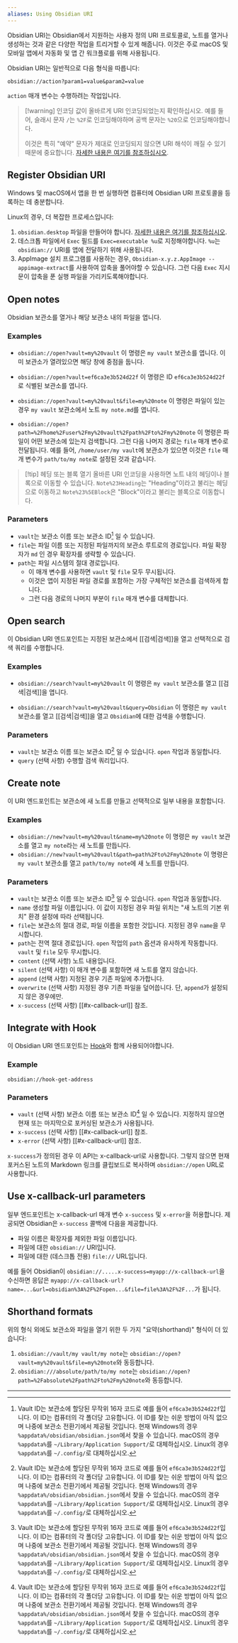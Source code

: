 ```yaml
---
aliases: Using Obsidian URI
---
```

Obsidian URI는 Obsidian에서 지원하는 사용자 정의 URI 프로토콜로, 노트를 열거나 생성하는 것과 같은 다양한 작업을 트리거할 수 있게 해줍니다. 이것은 주로 macOS 및 모바일 앱에서 자동화 및 앱 간 워크플로를 위해 사용됩니다.

Obsidian URI는 일반적으로 다음 형식을 따릅니다:

```
obsidian://action?param1=value&param2=value
```

`action` 매개 변수는 수행하려는 작업입니다.

> [!warning] 인코딩
> 값이 올바르게 URI 인코딩되었는지 확인하십시오. 예를 들어, 슬래시 문자 `/`는 `%2F`로 인코딩해야하며 공백 문자는 `%20`으로 인코딩해야합니다.
> 
> 이것은 특히 "예약" 문자가 제대로 인코딩되지 않으면 URI 해석이 깨질 수 있기 때문에 중요합니다. [자세한 내용은 여기를 참조하십시오](https://en.wikipedia.org/wiki/Percent-encoding).

## Register Obsidian URI

Windows 및 macOS에서 앱을 한 번 실행하면 컴퓨터에 Obsidian URI 프로토콜을 등록하는 데 충분합니다.

Linux의 경우, 더 복잡한 프로세스입니다:

1. `obsidian.desktop` 파일을 만들어야 합니다. [자세한 내용은 여기를 참조하십시오](https://developer.gnome.org/documentation/guidelines/maintainer/integrating.html#desktop-files).
2. 데스크톱 파일에서 `Exec` 필드를 `Exec=executable %u`로 지정해야합니다. `%u`는 `obsidian://` URI를 앱에 전달하기 위해 사용됩니다.
3. AppImage 설치 프로그램를 사용하는 경우, `Obsidian-x.y.z.AppImage --appimage-extract`를 사용하여 압축을 풀어야할 수 있습니다. 그런 다음 `Exec` 지시문이 압축을 푼 실행 파일을 가리키도록해야합니다.

## Open notes

Obsidian 보관소를 열거나 해당 보관소 내의 파일을 엽니다.

### Examples

- `obsidian://open?vault=my%20vault` 이 명령은 `my vault` 보관소를 엽니다. 이미 보관소가 열려있으면 해당 창에 중점을 둡니다.
    
- `obsidian://open?vault=ef6ca3e3b524d22f` 이 명령은 ID `ef6ca3e3b524d22f`로 식별된 보관소를 엽니다.
    
- `obsidian://open?vault=my%20vault&file=my%20note` 이 명령은 파일이 있는 경우 `my vault` 보관소에서 노트 `my note.md`를 엽니다.
    
- `obsidian://open?path=%2Fhome%2Fuser%2Fmy%20vault%2Fpath%2Fto%2Fmy%20note` 이 명령은 파일이 어떤 보관소에 있는지 검색합니다. 그런 다음 나머지 경로는 `file` 매개 변수로 전달됩니다. 예를 들어, `/home/user/my vault`에 보관소가 있으면 이것은 `file` 매개 변수가 `path/to/my note`로 설정된 것과 같습니다.


> [!tip] 헤딩 또는 블록 열기
> 올바른 URI 인코딩을 사용하면 노트 내의 헤딩이나 블록으로 이동할 수 있습니다. `Note%23Heading`는 "Heading"이라고 불리는 헤딩으로 이동하고 `Note%23%5EBlock`은 "Block"이라고 불리는 블록으로 이동합니다.

### Parameters

- `vault`는 보관소 이름 또는 보관소 ID[^1] 일 수 있습니다.
- `file`는 파일 이름 또는 지정된 파일까지의 보관소 루트로의 경로입니다. 파일 확장자가 `md` 인 경우 확장자를 생략할 수 있습니다.
- `path`는 파일 시스템의 절대 경로입니다.
    - 이 매개 변수를 사용하면 `vault` 및 `file` 모두 무시됩니다.
    - 이것은 앱이 지정된 파일 경로를 포함하는 가장 구체적인 보관소를 검색하게 합니다.
    - 그런 다음 경로의 나머지 부분이 `file` 매개 변수를 대체합니다.

## Open search

이 Obsidian URI 엔드포인트는 지정된 보관소에서 [[검색|검색]]을 열고 선택적으로 검색 쿼리를 수행합니다.

### Examples

- `obsidian://search?vault=my%20vault`
  이 명령은 `my vault` 보관소를 열고 [[검색|검색]]을 엽니다.

- `obsidian://search?vault=my%20vault&query=Obsidian`
  이 명령은 `my vault` 보관소를 열고 [[검색|검색]]을 열고 `Obsidian`에 대한 검색을 수행합니다.
  
### Parameters

- `vault`는 보관소 이름 또는 보관소 ID[^1] 일 수 있습니다. `open` 작업과 동일합니다.
- `query` (선택 사항) 수행할 검색 쿼리입니다.

## Create note

이 URI 엔드포인트는 보관소에 새 노트를 만들고 선택적으로 일부 내용을 포함합니다.

### Examples

- `obsidian://new?vault=my%20vault&name=my%20note`
  이 명령은 `my vault` 보관소를 열고 `my note`라는 새 노트를 만듭니다.
- `obsidian://new?vault=my%20vault&path=path%2Fto%2Fmy%20note`
  이 명령은 `my vault` 보관소를 열고 `path/to/my note`에 새 노트를 만듭니다.

### Parameters

- `vault`는 보관소 이름 또는 보관소 ID[^1] 일 수 있습니다. `open` 작업과 동일합니다.
- `name` 생성할 파일 이름입니다. 이 값이 지정된 경우 파일 위치는 "새 노트의 기본 위치" 환경 설정에 따라 선택됩니다.
- `file`는 보관소의 절대 경로, 파일 이름을 포함한 것입니다. 지정된 경우 `name`을 무시합니다.
- `path`는 전역 절대 경로입니다. `open` 작업의 `path` 옵션과 유사하게 작동합니다. `vault` 및 `file` 모두 무시합니다.
- `content` (선택 사항) 노트 내용입니다.
- `silent` (선택 사항) 이 매개 변수를 포함하면 새 노트를 열지 않습니다.
- `append` (선택 사항) 지정된 경우 기존 파일에 추가합니다.
- `overwrite` (선택 사항) 지정된 경우 기존 파일을 덮어씁니다. 단, `append`가 설정되지 않은 경우에만.
- `x-success` (선택 사항) [[#x-callback-url]] 참조.

## Integrate with Hook

이 Obsidian URI 엔드포인트는 [Hook](https://hookproductivity.com/)와 함께 사용되어야합니다.

### Example

`obsidian://hook-get-address`

### Parameters

- `vault` (선택 사항) 보관소 이름 또는 보관소 ID[^1] 일 수 있습니다. 지정하지 않으면 현재 또는 마지막으로 포커싱된 보관소가 사용됩니다.
- `x-success` (선택 사항) [[#x-callback-url]] 참조.
- `x-error` (선택 사항) [[#x-callback-url]] 참조.

`x-success`가 정의된 경우 이 API는 x-callback-url로 사용합니다. 그렇지 않으면 현재 포커스된 노트의 Markdown 링크를 클립보드로 복사하며 `obsidian://open` URL로 사용합니다.

## Use x-callback-url parameters

일부 엔드포인트는 x-callback-url 매개 변수 `x-success` 및 `x-error`을 허용합니다. 제공되면 Obsidian은 `x-success` 콜백에 다음을 제공합니다.

- 파일 이름은 확장자를 제외한 파일 이름입니다.
- 파일에 대한 `obsidian://` URI입니다.
- 파일에 대한 (데스크톱 전용) `file://` URL입니다.

예를 들어 Obsidian이 `obsidian://.....x-success=myapp://x-callback-url`을 수신하면 응답은 `myapp://x-callback-url?name=...&url=obsidian%3A%2F%2Fopen...&file=file%3A%2F%2F...`가 됩니다.

## Shorthand formats

위의 형식 외에도 보관소와 파일을 열기 위한 두 가지 "요약(shorthand)" 형식이 더 있습니다:

1. `obsidian://vault/my vault/my note`는 `obsidian://open?vault=my%20vault&file=my%20note`와 동등합니다.
2. `obsidian:///absolute/path/to/my note`는 `obsidian://open?path=%2Fabsolute%2Fpath%2Fto%2Fmy%20note`와 동등합니다.

---

[^1]: Vault ID는 보관소에 할당된 무작위 16자 코드로 예를 들어 `ef6ca3e3b524d22f`입니다. 이 ID는 컴퓨터의 각 폴더당 고유합니다. 이 ID를 찾는 쉬운 방법이 아직 없으며 나중에 보관소 전환기에서 제공될 것입니다. 현재 Windows의 경우 `%appdata%/obsidian/obsidian.json`에서 찾을 수 있습니다. macOS의 경우 `%appdata%`를 `~/Library/Application Support/`로 대체하십시오. Linux의 경우 `%appdata%`를 `~/.config/`로 대체하십시오.